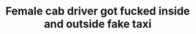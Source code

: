 ---
layout: post
title: Female cab driver got fucked inside and outside fake taxi
duration: '05:06'
view: 85
rate: 2
video: 'https://flashservice.xvideos.com/embedframe/24152687'
priority: 0.9
changefreq: daily
---